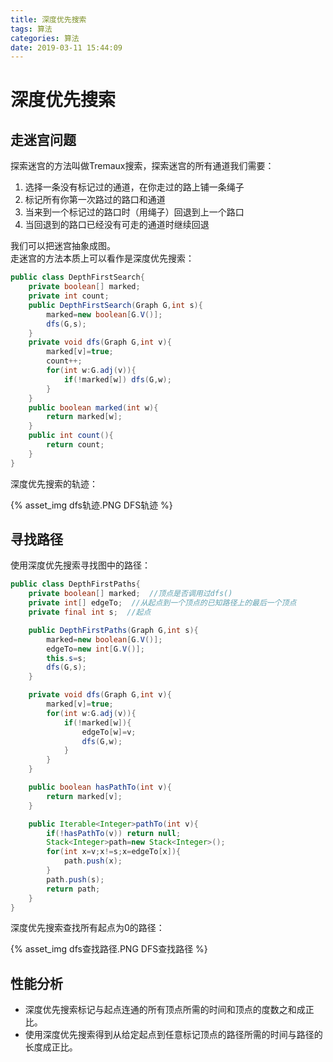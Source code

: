 ```yaml
---
title: 深度优先搜索
tags: 算法
categories: 算法
date: 2019-03-11 15:44:09
---
```



# 深度优先搜索

## 走迷宫问题

探索迷宫的方法叫做Tremaux搜索，探索迷宫的所有通道我们需要：
1. 选择一条没有标记过的通道，在你走过的路上铺一条绳子
2. 标记所有你第一次路过的路口和通道
3. 当来到一个标记过的路口时（用绳子）回退到上一个路口
4. 当回退到的路口已经没有可走的通道时继续回退

我们可以把迷宫抽象成图。  
走迷宫的方法本质上可以看作是深度优先搜索：

```java
public class DepthFirstSearch{
    private boolean[] marked;
    private int count;
    public DepthFirstSearch(Graph G,int s){
        marked=new boolean[G.V()];
        dfs(G,s);
    }
    private void dfs(Graph G,int v){
        marked[v]=true;
        count++;
        for(int w:G.adj(v)){
            if(!marked[w]) dfs(G,w);
        }
    }
    public boolean marked(int w){
        return marked[w];
    }
    public int count(){
        return count;
    }
}
```

深度优先搜索的轨迹：

{% asset_img dfs轨迹.PNG DFS轨迹 %}

## 寻找路径

使用深度优先搜索寻找图中的路径：

```java
public class DepthFirstPaths{
    private boolean[] marked;  //顶点是否调用过dfs()
    private int[] edgeTo;  //从起点到一个顶点的已知路径上的最后一个顶点
    private final int s;  //起点

    public DepthFirstPaths(Graph G,int s){
        marked=new boolean[G.V()];
        edgeTo=new int[G.V()];
        this.s=s;
        dfs(G,s);
    }

    private void dfs(Graph G,int v){
        marked[v]=true;
        for(int w:G.adj(v)){
            if(!marked[w]){
                edgeTo[w]=v;
                dfs(G,w);
            }
        }
    }

    public boolean hasPathTo(int v){
        return marked[v];
    }

    public Iterable<Integer>pathTo(int v){
        if(!hasPathTo(v)) return null;
        Stack<Integer>path=new Stack<Integer>();
        for(int x=v;x!=s;x=edgeTo[x]){
            path.push(x);
        }
        path.push(s);
        return path;
    }
}
```

深度优先搜索查找所有起点为0的路径：

{% asset_img dfs查找路径.PNG DFS查找路径 %}

## 性能分析

* 深度优先搜索标记与起点连通的所有顶点所需的时间和顶点的度数之和成正比。
* 使用深度优先搜索得到从给定起点到任意标记顶点的路径所需的时间与路径的长度成正比。

